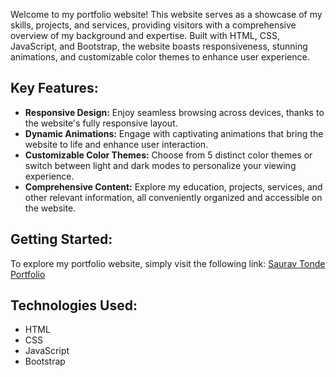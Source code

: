 

Welcome to my portfolio website! This website serves as a showcase of my skills, projects, and services, providing visitors with a comprehensive overview of my background and expertise. Built with HTML, CSS, JavaScript, and Bootstrap, the website boasts responsiveness, stunning animations, and customizable color themes to enhance user experience.

## Key Features:

- **Responsive Design:** Enjoy seamless browsing across devices, thanks to the website's fully responsive layout.
- **Dynamic Animations:** Engage with captivating animations that bring the website to life and enhance user interaction.
- **Customizable Color Themes:** Choose from 5 distinct color themes or switch between light and dark modes to personalize your viewing experience.
- **Comprehensive Content:** Explore my education, projects, services, and other relevant information, all conveniently organized and accessible on the website.



## Getting Started:

To explore my portfolio website, simply visit the following link: [Saurav Tonde Portfolio](https://sauravtonde.github.io/Portfolio/)

## Technologies Used:

- HTML
- CSS
- JavaScript
- Bootstrap


